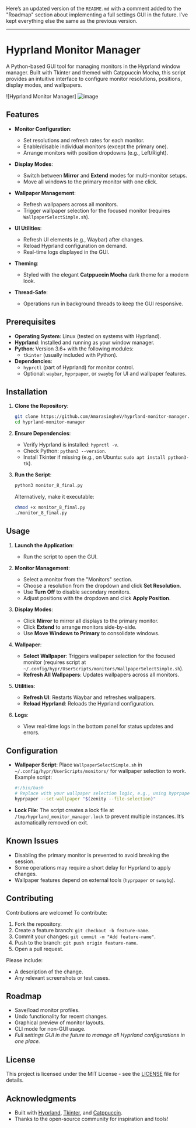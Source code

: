 Here’s an updated version of the `README.md` with a comment added to the "Roadmap" section about implementing a full settings GUI in the future. I’ve kept everything else the same as the previous version.

---

# Hyprland Monitor Manager

A Python-based GUI tool for managing monitors in the Hyprland window manager. Built with Tkinter and themed with Catppuccin Mocha, this script provides an intuitive interface to configure monitor resolutions, positions, display modes, and wallpapers.

![Hyprland Monitor Manager]
![image](https://github.com/user-attachments/assets/f265d155-fab5-4c8a-9383-2d3677d7193f)


## Features

- **Monitor Configuration**:
  - Set resolutions and refresh rates for each monitor.
  - Enable/disable individual monitors (except the primary one).
  - Arrange monitors with position dropdowns (e.g., Left/Right).

- **Display Modes**:
  - Switch between **Mirror** and **Extend** modes for multi-monitor setups.
  - Move all windows to the primary monitor with one click.

- **Wallpaper Management**:
  - Refresh wallpapers across all monitors.
  - Trigger wallpaper selection for the focused monitor (requires `WallpaperSelectSimple.sh`).

- **UI Utilities**:
  - Refresh UI elements (e.g., Waybar) after changes.
  - Reload Hyprland configuration on demand.
  - Real-time logs displayed in the GUI.

- **Theming**:
  - Styled with the elegant **Catppuccin Mocha** dark theme for a modern look.

- **Thread-Safe**:
  - Operations run in background threads to keep the GUI responsive.

## Prerequisites

- **Operating System**: Linux (tested on systems with Hyprland).
- **Hyprland**: Installed and running as your window manager.
- **Python**: Version 3.6+ with the following modules:
  - `tkinter` (usually included with Python).
- **Dependencies**: 
  - `hyprctl` (part of Hyprland) for monitor control.
  - Optional: `waybar`, `hyprpaper`, or `swaybg` for UI and wallpaper features.

## Installation

1. **Clone the Repository**:
   ```bash
   git clone https://github.com/AmarasingheV/hyprland-monitor-manager.git
   cd hyprland-monitor-manager
   ```

2. **Ensure Dependencies**:
   - Verify Hyprland is installed: `hyprctl -v`.
   - Check Python: `python3 --version`.
   - Install Tkinter if missing (e.g., on Ubuntu: `sudo apt install python3-tk`).

3. **Run the Script**:
   ```bash
   python3 monitor_8_final.py
   ```

   Alternatively, make it executable:
   ```bash
   chmod +x monitor_8_final.py
   ./monitor_8_final.py
   ```

## Usage

1. **Launch the Application**:
   - Run the script to open the GUI.

2. **Monitor Management**:
   - Select a monitor from the "Monitors" section.
   - Choose a resolution from the dropdown and click **Set Resolution**.
   - Use **Turn Off** to disable secondary monitors.
   - Adjust positions with the dropdown and click **Apply Position**.

3. **Display Modes**:
   - Click **Mirror** to mirror all displays to the primary monitor.
   - Click **Extend** to arrange monitors side-by-side.
   - Use **Move Windows to Primary** to consolidate windows.

4. **Wallpaper**:
   - **Select Wallpaper**: Triggers wallpaper selection for the focused monitor (requires script at `~/.config/hypr/UserScripts/monitors/WallpaperSelectSimple.sh`).
   - **Refresh All Wallpapers**: Updates wallpapers across all monitors.

5. **Utilities**:
   - **Refresh UI**: Restarts Waybar and refreshes wallpapers.
   - **Reload Hyprland**: Reloads the Hyprland configuration.

6. **Logs**:
   - View real-time logs in the bottom panel for status updates and errors.


## Configuration

- **Wallpaper Script**: Place `WallpaperSelectSimple.sh` in `~/.config/hypr/UserScripts/monitors/` for wallpaper selection to work. Example script:
  ```bash
  #!/bin/bash
  # Replace with your wallpaper selection logic, e.g., using hyprpaper
  hyprpaper --set-wallpaper "$(zenity --file-selection)"
  ```

- **Lock File**: The script creates a lock file at `/tmp/hyprland_monitor_manager.lock` to prevent multiple instances. It’s automatically removed on exit.

## Known Issues

- Disabling the primary monitor is prevented to avoid breaking the session.
- Some operations may require a short delay for Hyprland to apply changes.
- Wallpaper features depend on external tools (`hyprpaper` or `swaybg`).

## Contributing

Contributions are welcome! To contribute:

1. Fork the repository.
2. Create a feature branch: `git checkout -b feature-name`.
3. Commit your changes: `git commit -m "Add feature-name"`.
4. Push to the branch: `git push origin feature-name`.
5. Open a pull request.

Please include:
- A description of the change.
- Any relevant screenshots or test cases.

## Roadmap

- Save/load monitor profiles.
- Undo functionality for recent changes.
- Graphical preview of monitor layouts.
- CLI mode for non-GUI usage.
- *Full settings GUI in the future to manage all Hyprland configurations in one place.*

## License

This project is licensed under the MIT License - see the [LICENSE](LICENSE) file for details.

## Acknowledgments

- Built with [Hyprland](https://hyprland.org/), [Tkinter](https://docs.python.org/3/library/tkinter.html), and [Catppuccin](https://github.com/catppuccin/catppuccin).
- Thanks to the open-source community for inspiration and tools!
